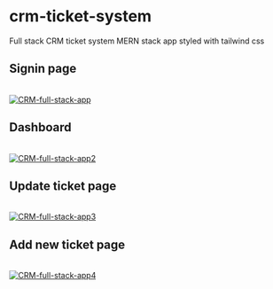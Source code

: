 # crm-ticket-system
Full stack CRM ticket system MERN stack app styled with tailwind css

## Signin page
<br>
<a href="https://ibb.co/sPc06j1"><img src="https://i.ibb.co/VNb7QVC/CRM-full-stack-app.png" alt="CRM-full-stack-app" border="0"></a>
<br>

## Dashboard
<br>
<a href="https://ibb.co/nzTPhZs"><img src="https://i.ibb.co/xJyFVPS/CRM-full-stack-app2.png" alt="CRM-full-stack-app2" border="0"></a>
<br>

## Update ticket page
<br>
<a href="https://ibb.co/b7wqSTT"><img src="https://i.ibb.co/Km4RMdd/CRM-full-stack-app3.png" alt="CRM-full-stack-app3" border="0"></a>
<br>

## Add new ticket page
<br>
<a href="https://ibb.co/QHZV68B"><img src="https://i.ibb.co/dpSvQb9/CRM-full-stack-app4.png" alt="CRM-full-stack-app4" border="0"></a>


